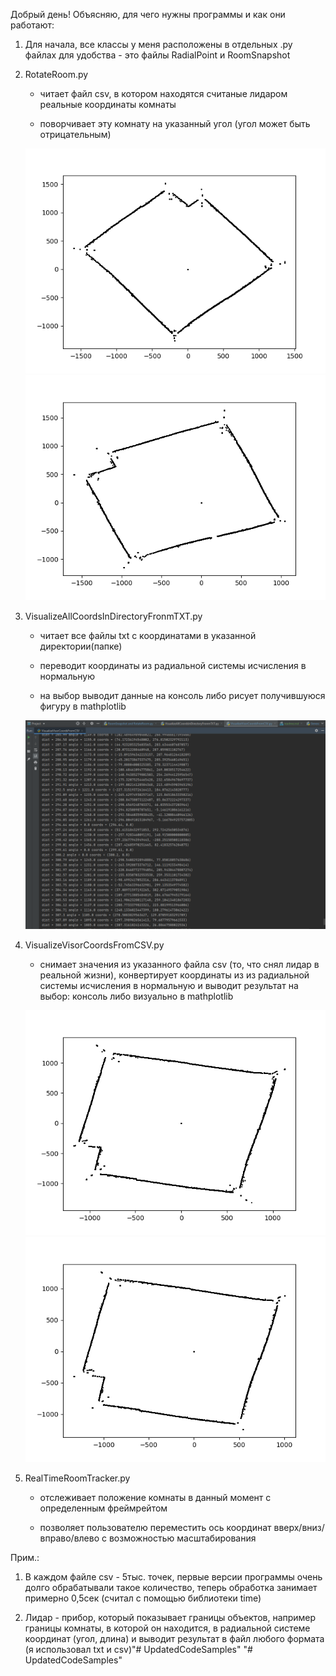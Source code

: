 Добрый день!
Объясняю, для чего нужны программы и как они работают:

1. Для начала, все классы у меня расположены в отдельных .py файлах для удобства - это файлы RadialPoint и RoomSnapshot

2. RotateRoom.py
   
    - читает файл csv, в котором находятся считаные лидаром реальные координаты комнаты
   
    - поворчивает эту комнату на указанный угол (угол может быть отрицательным)
 
    ![Пример работы программы 1](https://github.com/novik1908/UpdatedCodeSamples/raw/master/images/primer2_1.png)
    ![Пример работы программы 1](https://github.com/novik1908/UpdatedCodeSamples/raw/master/images/primer2_2.png)
3. VisualizeAllCoordsInDirectoryFronmTXT.py

    - читает все файлы txt с координатами в указанной директории(папке)
   
    - переводит координаты из радиальной системы исчисления в нормальную
   
    - на выбор выводит данные на консоль либо рисует получившуюся фигуру в mathplotlib

    ![Пример работы программы 1](https://github.com/novik1908/UpdatedCodeSamples/raw/master/images/primer3.png)
4. VisualizeVisorCoordsFromCSV.py

    - снимает значения из указанного файла csv (то, что снял лидар в реальной жизни), конвертирует координаты из из радиальной системы исчисления в нормальную и выводит результат на выбор: консоль либо визуально в mathplotlib

    ![Пример работы программы 1](https://github.com/novik1908/UpdatedCodeSamples/raw/master/images/primer4_1.png)
    ![Пример работы программы 1](https://github.com/novik1908/UpdatedCodeSamples/raw/master/images/primer4_2.png)

5. RealTimeRoomTracker.py
    - отслеживает положение комнаты в данный момент с определенным фреймрейтом

    - позволяет пользователю переместить ось координат вверх/вниз/вправо/влево с возможностью масштабирования

 
Прим.: 
1. В каждом файле csv - 5тыс. точек, первые версии программы очень долго обрабатывали такое количество, теперь обработка занимает примерно 0,5сек (считал с помощью библиотеки time)

2. Лидар - прибор, который показывает границы объектов, например границы комнаты, в которой он находится, в радиальной системе координат (угол, длина) и выводит результат в файл любого формата (я использовал txt и csv)"# UpdatedCodeSamples" 
"# UpdatedCodeSamples" 
